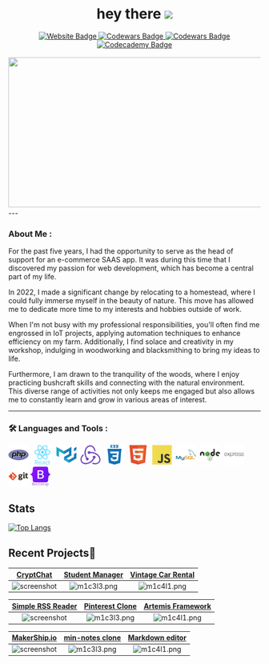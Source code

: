 <div id="header" align="center">

<h1>
  hey there
  <img src="https://media.giphy.com/media/hvRJCLFzcasrR4ia7z/giphy.gif" width="30px"/>
</h1>
<div id="badges">
    <a href="https://leonn00albert.github.io/home/">
    <img src="https://img.shields.io/badge/website-000000?style=for-the-badge&logo=About.me&logoColor=white" alt="Website Badge"/>
  </a>
  <a href="https://www.codewars.com/users/leonn00albert">
    <img src="https://img.shields.io/badge/Codewars-B1361E?style=for-the-badge&logo=codewars&logoColor=grey" alt="Codewars Badge"/>
  </a>
    <a href="https://www.freecodecamp.org/fcc8ff78b01-1420-48c5-aa00-5aebbd7956bb">
    <img src="https://img.shields.io/badge/Freecodecamp-%23123.svg?&style=for-the-badge&logo=freecodecamp&logoColor=green" alt="Codewars Badge"/>
  </a>
      <a href="https://www.codecademy.com/profiles/leonalbert">
    <img src="https://img.shields.io/badge/Codecademy-FFF0E5?style=for-the-badge&logo=codecademy&logoColor=1F243A" alt="Codecademy Badge"/>
  </a>

</div>
   <img src="https://komarev.com/ghpvc/?username=leonn00albert&style=flat-square&color=blue" alt=""/>

</div>
<div align="center">
  <img src="https://media.giphy.com/media/dWesBcTLavkZuG35MI/giphy.gif" width="600" height="300"/>
</div>
---

### About Me :
For the past five years, I had the opportunity to serve as the head of support for an e-commerce SAAS app. It was during this time that I discovered my passion for web development, which has become a central part of my life.

In 2022, I made a significant change by relocating to a homestead, where I could fully immerse myself in the beauty of nature. This move has allowed me to dedicate more time to my interests and hobbies outside of work.

When I'm not busy with my professional responsibilities, you'll often find me engrossed in IoT projects, applying automation techniques to enhance efficiency on my farm. Additionally, I find solace and creativity in my workshop, indulging in woodworking and blacksmithing to bring my ideas to life.

Furthermore, I am drawn to the tranquility of the woods, where I enjoy practicing bushcraft skills and connecting with the natural environment. This diverse range of activities not only keeps me engaged but also allows me to constantly learn and grow in various areas of interest.

---

### :hammer_and_wrench: Languages and Tools :
<div>
  <img src="https://github.com/devicons/devicon/blob/master/icons/php/php-original.svg" title="PHP" alt="PHP" width="40" height="40"/>&nbsp;
  <img src="https://github.com/devicons/devicon/blob/master/icons/react/react-original-wordmark.svg" title="React" alt="React" width="40" height="40"/>&nbsp;
  <img src="https://github.com/devicons/devicon/blob/master/icons/materialui/materialui-original.svg" title="Material UI" alt="Material UI" width="40" height="40"/>&nbsp;
  <img src="https://github.com/devicons/devicon/blob/master/icons/redux/redux-original.svg" title="Redux" alt="Redux " width="40" height="40"/>&nbsp;
  <img src="https://github.com/devicons/devicon/blob/master/icons/css3/css3-plain-wordmark.svg"  title="CSS3" alt="CSS" width="40" height="40"/>&nbsp;
  <img src="https://github.com/devicons/devicon/blob/master/icons/html5/html5-original.svg" title="HTML5" alt="HTML" width="40" height="40"/>&nbsp;
  <img src="https://github.com/devicons/devicon/blob/master/icons/javascript/javascript-original.svg" title="JavaScript" alt="JavaScript" width="40" height="40"/>&nbsp;
  <img src="https://github.com/devicons/devicon/blob/master/icons/mysql/mysql-original-wordmark.svg" title="MySQL"  alt="MySQL" width="40" height="40"/>&nbsp;
  <img src="https://github.com/devicons/devicon/blob/master/icons/nodejs/nodejs-original-wordmark.svg" title="NodeJS" alt="NodeJS" width="40" height="40"/>&nbsp;
  <img src="https://github.com/devicons/devicon/blob/master/icons/express/express-original-wordmark.svg" title="express" alt="express" width="40" height="40"/>&nbsp;
  <img src="https://github.com/devicons/devicon/blob/master/icons/git/git-original-wordmark.svg" title="Git" **alt="Git" width="40" height="40"/>
   <img src="https://github.com/devicons/devicon/blob/master/icons/bootstrap/bootstrap-original-wordmark.svg" title="bootstrap" **alt="bootstrap" width="40" height="40"/>
</div>

## Stats

[![Top Langs](https://github-readme-stats.vercel.app/api/top-langs/?username=leonn00albert)](https://github.com/leonn00albert/github-readme-stats)
 ## Recent Projects:rocket:
[CryptChat](https://github.com/leonn00albert/CryptChat)| [Student Manager](https://github.com/leonn00albert/student_manager)        |    [Vintage Car Rental](https://github.com/leonn00albert/car-project)
:-------------------------:|:-------------------------:|:-------------------------:
 ![screenshot](https://i.postimg.cc/Qt0jy5gD/m3-cryptchat.jpg) |  ![m1c3l3.png](https://i.postimg.cc/bwK8BCrj/m2-student-manager-1.jpg) |  ![m1c4l1.png](https://i.postimg.cc/5NYTSBMY/module-2-group-project.jpg)
 
[Simple RSS Reader](https://github.com/leonn00albert/RSS_READER)| [Pinterest Clone](https://i.postimg.cc/bwK8BCrj/m2-student-manager-1.jpg)        |    [Artemis Framework](https://github.com/leonn00albert/Artemis)
:-------------------------:|:-------------------------:|:-------------------------:
 ![screenshot](https://i.ibb.co/Qby4fcG/simple-rss.png) |  ![m1c3l3.png](https://i.ibb.co/mzKwrDW/pinclone.png) |  ![m1c4l1.png](https://i.ibb.co/xXnv4MB/artemis.png)
 
 [MakerShip.io](https://www.makership.io/)| [min-notes clone](https://leonn00albert.github.io/min-notes/#)        |    [Markdown editor](https://leonn00albert.github.io/markdown-editor/public/)
:-------------------------:|:-------------------------:|:-------------------------:
 ![screenshot](https://leonn00albert.github.io/home/static/media/makership-io.0fe31693dcdce73fe7df.png) |  ![m1c3l3.png](https://i.postimg.cc/1Xs9507W/min-notes.png) |  ![m1c4l1.png](https://i.postimg.cc/dVv8Pg9d/md-editor.png)


